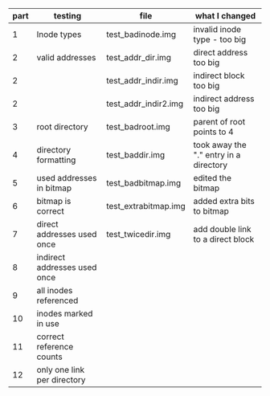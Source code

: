 | part | testing | file | what I changed |
|------|---------|------|----------------|
|1| Inode types | test_badinode.img | invalid inode type - too big|
|2|valid addresses|test_addr_dir.img|direct address too big|
|2|                | test_addr_indir.img | indirect block too big|
|2|                | test_addr_indir2.img | indirect address too big|
|3|root directory|test_badroot.img|parent of root points to 4|
|4|directory formatting|test_baddir.img|took away the "." entry in a directory|
|5|used addresses in bitmap|test_badbitmap.img|edited the bitmap|
|6|bitmap is correct|test_extrabitmap.img|added extra bits to bitmap|
|7|direct addresses used once|test_twicedir.img|add double link to a direct block|
|8|indirect addresses used once|||
|9|all inodes referenced|||
|10|inodes marked in use|||
|11|correct reference counts|||
|12|only one link per directory|||
